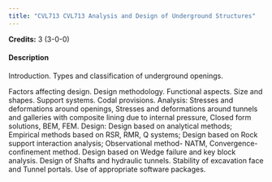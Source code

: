 ```yaml
---
title: "CVL713 CVL713 Analysis and Design of Underground Structures"
---
```

**Credits:** 3 (3-0-0)

#### Description
Introduction. Types and classification of underground openings.

Factors affecting design. Design methodology. Functional aspects. Size and shapes. Support systems. Codal provisions. Analysis: Stresses and deformations around openings, Stresses and deformations around tunnels and galleries with composite lining due to internal pressure, Closed form solutions, BEM, FEM. Design: Design based on analytical methods; Empirical methods based on RSR, RMR, Q systems; Design based on Rock support interaction analysis; Observational method- NATM, Convergence-confinement method. Design based on Wedge failure and key block analysis. Design of Shafts and hydraulic tunnels. Stability of excavation face and Tunnel portals. Use of appropriate software packages.